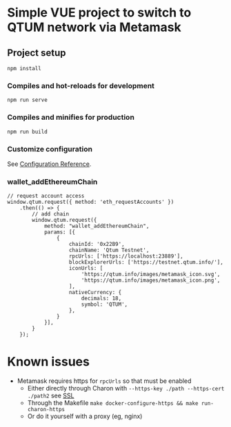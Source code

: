 # Simple VUE project to switch to QTUM network via Metamask

## Project setup
```
npm install
```

### Compiles and hot-reloads for development
```
npm run serve
```

### Compiles and minifies for production
```
npm run build
```

### Customize configuration
See [Configuration Reference](https://cli.vuejs.org/config/).

### wallet_addEthereumChain
```
// request account access
window.qtum.request({ method: 'eth_requestAccounts' })
    .then(() => {
        // add chain
        window.qtum.request({
            method: "wallet_addEthereumChain",
            params: [{
                {
                    chainId: '0x22B9',
                    chainName: 'Qtum Testnet',
                    rpcUrls: ['https://localhost:23889'],
                    blockExplorerUrls: ['https://testnet.qtum.info/'],
                    iconUrls: [
                        'https://qtum.info/images/metamask_icon.svg',
                        'https://qtum.info/images/metamask_icon.png',
                    ],
                    nativeCurrency: {
                        decimals: 18,
                        symbol: 'QTUM',
                    },
                }
            }],
        }
    });
```

# Known issues
- Metamask requires https for `rpcUrls` so that must be enabled
  - Either directly through Charon with `--https-key ./path --https-cert ./path2` see [SSL](../README.md#ssl)
  - Through the Makefile `make docker-configure-https && make run-charon-https`
  - Or do it yourself with a proxy (eg, nginx)
